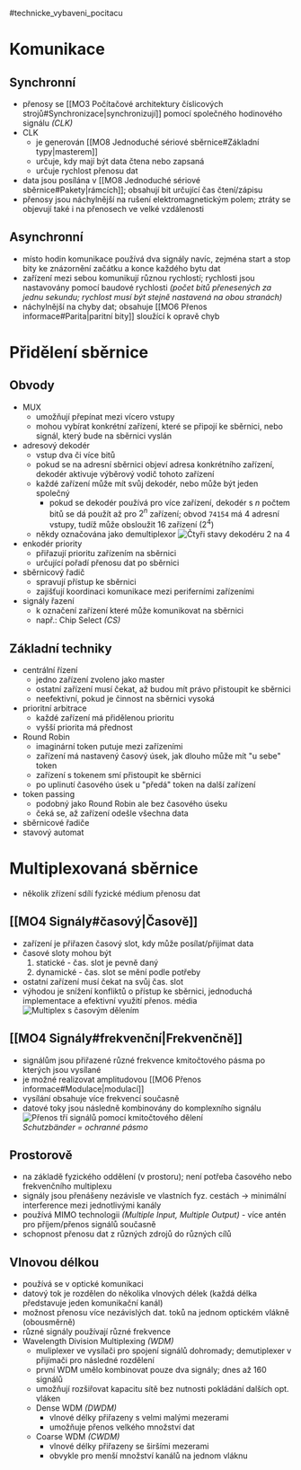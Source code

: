 #technicke_vybaveni_pocitacu 
# Komunikace
## Synchronní
* přenosy se [[MO3 Počítačové architektury číslicových strojů#Synchronizace|synchronizují]] pomocí společného hodinového signálu *(CLK)*
* CLK
	* je generován [[MO8 Jednoduché sériové sběrnice#Základní typy|masterem]]
	* určuje, kdy mají být data čtena nebo zapsaná
	* určuje rychlost přenosu dat
* data jsou posílána v [[MO8 Jednoduché sériové sběrnice#Pakety|rámcích]]; obsahují bit určující čas čtení/zápisu
* přenosy jsou náchylnější na rušení elektromagnetickým polem; ztráty se objevují také i na přenosech ve velké vzdálenosti
## Asynchronní
* místo hodin komunikace používá dva signály navíc, zejména start a stop bity ke znázornění začátku a konce každého bytu dat
* zařízení mezi sebou komunikují různou rychlostí; rychlosti jsou nastavovány pomocí baudové rychlosti *(počet bitů přenesených za jednu sekundu; rychlost musí být stejně nastavená na obou stranách)*
* náchylnější na chyby dat; obsahuje [[MO6 Přenos informace#Parita|paritní bity]] sloužící k opravě chyb
# Přidělení sběrnice
## Obvody
* MUX
	* umožňují přepínat mezi vícero vstupy
	* mohou vybírat konkrétní zařízení, které se připojí ke sběrnici, nebo signál, který bude na sběrnici vyslán
* adresový dekodér
	* vstup dva či více bitů
	* pokud se na adresní sběrnici objeví adresa konkrétního zařízení, dekodér aktivuje výběrový vodič tohoto zařízení
	* každé zařízení může mít svůj dekodér, nebo může být jeden společný
		* pokud se dekodér používá pro více zařízení, dekodér s $n$ počtem bitů se dá použít až pro $2^n$ zařízení; obvod `74154` má 4 adresní vstupy, tudíž může obsloužit 16 zařízení ($2^4$)
	* někdy označována jako demultiplexor
	![Čtyři stavy dekodéru 2 na 4](https://upload.wikimedia.org/wikipedia/commons/8/8d/2to4demux.svg)
* enkodér priority
	* přiřazují prioritu zařízením na sběrnici
	* určující pořadí přenosu dat po sběrnici
* sběrnicový řadič
	* spravují přístup ke sběrnici
	* zajišťují koordinaci komunikace mezi periferními zařízeními
* signály řazení
	* k označení zařízení které může komunikovat na sběrnici
	* např.: Chip Select *(CS)*
## Základní techniky
* centrální řízení
	* jedno zařízení zvoleno jako master
	* ostatní zařízení musí čekat, až budou mít právo přistoupit ke sběrnici
	* neefektivní, pokud je činnost na sběrnici vysoká
* prioritní arbitrace
	* každé zařízení má přidělenou prioritu
	* vyšší priorita má přednost
* Round Robin
	* imaginární token putuje mezi zařízeními
	* zařízení má nastavený časový úsek, jak dlouho může mít "u sebe" token
	* zařízení s tokenem smí přistoupit ke sběrnici
	* po uplinutí časového úsek u "předá" token na další zařízení
* token passing
	* podobný jako Round Robin ale bez časového úseku
	* čeká se, až zařízení odešle všechna data
* sběrnicové řadiče
* stavový automat
# Multiplexovaná sběrnice
* několik zřízení sdílí fyzické médium přenosu dat
## [[MO4 Signály#časový|Časově]]
* zařízení je přiřazen časový slot, kdy může posílat/přijímat data
* časové sloty mohou být
	1) statické - čas. slot je pevně daný
	2) dynamické - čas. slot se mění podle potřeby
* ostatní zařízení musí čekat na svůj čas. slot
* výhodou je snížení konfliktů o přístup ke sběrnici, jednoduchá implementace a efektivní využití přenos. média
![Multiplex s časovým dělením](https://upload.wikimedia.org/wikipedia/commons/e/e0/Telephony_multiplexer_system.gif)
## [[MO4 Signály#frekvenční|Frekvenčně]]
* signálům jsou přiřazené různé frekvence kmitočtového pásma po kterých jsou vysílané
* je možné realizovat amplitudovou [[MO6 Přenos informace#Modulace|modulací]]
* vysílání obsahuje více frekvencí současně
* datové toky jsou následně kombinovány do komplexního signálu
![Přenos tří signálů pomocí kmitočtového dělení](https://upload.wikimedia.org/wikipedia/commons/f/f1/Frequenzmultiplex001.svg) *Schutzbänder = ochranné pásmo*
## Prostorově
* na základě fyzického oddělení (v prostoru); není potřeba časového nebo frekvenčního multiplexu
* signály jsou přenášeny nezávisle ve vlastních fyz. cestách → minimální interference mezi jednotlivými kanály
* používá MIMO technologii *(Multiple Input, Multiple Output)* - více antén pro příjem/přenos signálů současně
* schopnost přenosu dat z různých zdrojů do různých cílů
## Vlnovou délkou
* používá se v optické komunikaci
* datový tok je rozdělen do několika vlnových délek (každá délka představuje jeden komunikační kanál)
* možnost přenosu více nezávislých dat. toků na jednom optickém vlákně (obousměrně)
* různé signály používají různé frekvence
* Wavelength Division Multiplexing *(WDM)*
	* muliplexer ve vysílači pro spojení signálů dohromady; demutiplexer v přijímači pro následné rozdělení
	* první WDM umělo kombinovat pouze dva signály; dnes až 160 signálů
	* umožňují rozšiřovat kapacitu sítě bez nutnosti pokládání dalších opt. vláken
	* Dense WDM *(DWDM)*
		* vlnové délky přiřazeny s velmi malými mezerami
		* umožňuje přenos velkého množství dat
	* Coarse WDM *(CWDM)*
		* vlnové délky přiřazeny se širšími mezerami
		* obvykle pro menší množství kanálů na jednom vláknu